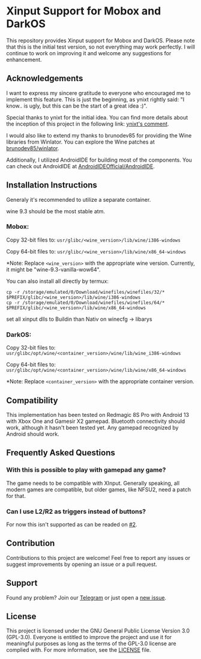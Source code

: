 # Xinput Support for Mobox and DarkOS

This repository provides Xinput support for Mobox and DarkOS. Please note that this is the initial test version, so not everything may work perfectly. I will continue to work on improving it and welcome any suggestions for enhancement.

## Acknowledgements

I want to express my sincere gratitude to everyone who encouraged me to implement this feature. This is just the beginning, as ynixt rightly said: "I know.. is ugly, but this can be the start of a great idea :)".

Special thanks to ynixt for the initial idea. You can find more details about the inception of this project in the following link: [ynixt's comment](https://github.com/olegos2/mobox/issues/125#issuecomment-1987031399).

I would also like to extend my thanks to brunodev85 for providing the Wine libraries from Winlator. You can explore the Wine patches at [brunodev85/winlator](https://github.com/brunodev85/winlator/tree/main/wine_patches/dlls).

Additionally, I utilized AndroidIDE for building most of the components. You can check out AndroidIDE at [AndroidIDEOfficial/AndroidIDE](https://github.com/AndroidIDEOfficial/AndroidIDE).

## Installation Instructions

Generaly it's recommended to utilize a separate container. 

wine 9.3 should be the most stable atm.




### Mobox:

Copy 32-bit files to: `usr/glibc/<wine_version>/lib/wine/i386-windows`

Copy 64-bit files to: `usr/glibc/<wine_version>/lib/wine/x86_64-windows`

*Note: Replace `<wine_version>` with the appropriate wine version. Currently, it might be "wine-9.3-vanilla-wow64".

You can also install all directly by termux:                                                                                                                                                                                                                                                                                                                                                                                                                                                                                                                                             
```console
cp -r /storage/emulated/0/Download/winefiles/winefiles/32/* $PREFIX/glibc/<wine_version>/lib/wine/i386-windows
cp -r /storage/emulated/0/Download/winefiles/winefiles/64/* $PREFIX/glibc/<wine_version>/lib/wine/x86_64-windows
```

set all xinput dlls to Buildin than Nativ on winecfg -> libarys


### DarkOS:

Copy 32-bit files to: `usr/glibc/opt/wine/<container_version>/wine/lib/wine_i386-windows`

Copy 64-bit files to: `usr/glibc/opt/wine/<container_version>/wine/lib/wine/x86_64-windows`

*Note: Replace `<container_version>` with the appropriate container version.

## Compatibility

This implementation has been tested on Redmagic 8S Pro with Android 13 with Xbox One and Gamesir X2 gamepad. Bluetooth connectivity should work, although it hasn't been tested yet.
Any gamepad recognized by Android should work.

## Frequently Asked Questions

### With this is possible to play with gamepad any game?

The game needs to be compatible with XInput. Generally speaking, all modern games are compatible, but older games, like NFSU2, need a patch for that.

### Can I use L2/R2 as triggers instead of buttons?

For now this isn't supported as can be readed on [#2](https://github.com/Ilan12346-maya/XinputBridge/issues/2).

## Contribution

Contributions to this project are welcome! Feel free to report any issues or suggest improvements by opening an issue or a pull request.

## Support

Found any problem? Join our [Telegram](https://t.me/+YLyovfrXSeYwMmUy) or just open a [new issue](https://github.com/Ilan12346-maya/XinputBridge/issues/new).

## License

This project is licensed under the GNU General Public License Version 3.0 (GPL-3.0). Everyone is entitled to improve the project and use it for meaningful purposes as long as the terms of the GPL-3.0 license are complied with. For more information, see the [LICENSE](LICENSE) file.
